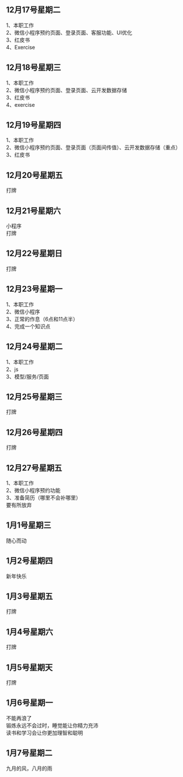 ## 12月17号星期二
1、本职工作<br>
2、微信小程序预约页面、登录页面、客服功能、UI优化<br>
3、红皮书<br>
4、Exercise<br>
## 12月18号星期三
1、本职工作<br>
2、微信小程序预约页面、登录页面、云开发数据存储<br>
3、红皮书<br>
4、exercise<br>
## 12月19号星期四
1、本职工作<br>
2、微信小程序预约页面、登录页面（页面间传值）、云开发数据存储（重点）<br>
3、红皮书<br>
## 12月20号星期五
打牌<br>
## 12月21号星期六
小程序<br>
打牌<br>
## 12月22号星期日
打牌<br>
## 12月23号星期一
1、本职工作<br>
2、微信小程序<br>
3、正常的作息（6点和11点半）<br>
4、完成一个知识点<br>
## 12月24号星期二
1、本职工作<br>
2、js<br>
3、模型/服务/页面<br>
## 12月25号星期三
打牌<br>
## 12月26号星期四
打牌<br>
## 12月27号星期五
1、本职工作<br>
2、微信小程序预约功能<br>
3、准备简历（哪里不会补哪里）<br>
要有所放弃<br>
## 1月1号星期三
随心而动<br>
## 1月2号星期四
新年快乐<br>
## 1月3号星期五
打牌<br>
## 1月4号星期六
打牌<br>
## 1月5号星期天
打牌<br>
## 1月6号星期一
不能再浪了<br>
锻炼永远不会过时，睡觉能让你精力充沛<br>
读书和学习会让你更加理智和聪明<br>
## 1月7号星期二
九月的风，八月的雨<br>